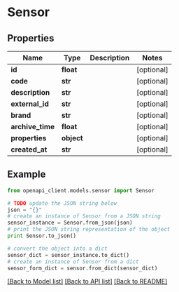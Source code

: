 # Sensor


## Properties
Name | Type | Description | Notes
------------ | ------------- | ------------- | -------------
**id** | **float** |  | [optional] 
**code** | **str** |  | [optional] 
**description** | **str** |  | [optional] 
**external_id** | **str** |  | [optional] 
**brand** | **str** |  | [optional] 
**archive_time** | **float** |  | [optional] 
**properties** | **object** |  | [optional] 
**created_at** | **str** |  | [optional] 

## Example

```python
from openapi_client.models.sensor import Sensor

# TODO update the JSON string below
json = "{}"
# create an instance of Sensor from a JSON string
sensor_instance = Sensor.from_json(json)
# print the JSON string representation of the object
print Sensor.to_json()

# convert the object into a dict
sensor_dict = sensor_instance.to_dict()
# create an instance of Sensor from a dict
sensor_form_dict = sensor.from_dict(sensor_dict)
```
[[Back to Model list]](../README.md#documentation-for-models) [[Back to API list]](../README.md#documentation-for-api-endpoints) [[Back to README]](../README.md)


